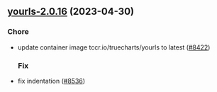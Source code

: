 

## [yourls-2.0.16](https://github.com/succelle/charts/compare/yourls-2.0.15...yourls-2.0.16) (2023-04-30)

### Chore

- update container image tccr.io/truecharts/yourls to latest ([#8422](https://github.com/succelle/charts/issues/8422))
  
  ### Fix

- fix indentation ([#8536](https://github.com/succelle/charts/issues/8536))
  
  